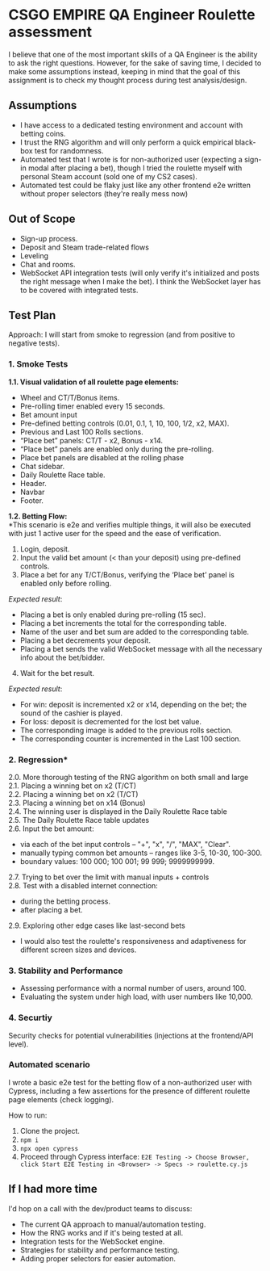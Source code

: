 # CSGO EMPIRE QA Engineer Roulette assessment
I believe that one of the most important skills of a QA Engineer is the ability to ask the right questions. However, for the sake of saving time, I decided to make some assumptions instead, keeping in mind that the goal of this assignment is to check my thought process during test analysis/design.

## Assumptions
- I have access to a dedicated testing environment and account with betting coins.
- I trust the RNG algorithm and will only perform a quick empirical black-box test for randomness. 
- Automated test that I wrote is for non-authorized user (expecting a sign-in modal after placing a bet), though I tried the roulette myself with personal Steam account (sold one of my CS2 cases).
- Automated test could be flaky just like any other frontend e2e written without proper selectors (they're really mess now)

## Out of Scope
- Sign-up process.
- Deposit and Steam trade-related flows
- Leveling
- Chat and rooms.
- WebSocket API integration tests (will only verify it's initialized and posts the right message when I make the bet). 
I think the WebSocket layer has to be covered with integrated tests.

## Test Plan
Approach: I will start from smoke to regression (and from positive to negative tests).

### 1. Smoke Tests

**1.1. Visual validation of all roulette page elements:**
- Wheel and CT/T/Bonus items.
- Pre-rolling timer enabled every 15 seconds.
- Bet amount input
- Pre-defined betting controls (0.01, 0.1, 1, 10, 100, 1/2, x2, MAX).
- Previous and Last 100 Rolls sections.
- “Place bet” panels: CT/T - x2, Bonus - x14.
- “Place bet” panels are enabled only during the pre-rolling.
- Place bet panels are disabled at the rolling phase
- Chat sidebar.
- Daily Roulette Race table.
- Header.
- Navbar
- Footer.
  
**1.2. Betting Flow:**  
*This scenario is e2e and verifies multiple things, it will also be executed with just 1 active user for the speed and the ease of verification.

1) Login, deposit.
2) Input the valid bet amount (< than your deposit) using pre-defined controls.
3) Place a bet for any T/CT/Bonus, verifying the ‘Place bet’ panel is enabled only before rolling.

*Expected result*:
- Placing a bet is only enabled during pre-rolling (15 sec).
- Placing a bet increments the total for the corresponding table.
- Name of the user and bet sum are added to the corresponding table.
- Placing a bet decrements your deposit.
- Placing a bet sends the valid WebSocket message with all the necessary info about the bet/bidder.
4) Wait for the bet result.

*Expected result*:
- For win: deposit is incremented x2 or x14, depending on the bet; the sound of the cashier is played.
- For loss: deposit is decremented for the lost bet value.
- The corresponding image is added to the previous rolls section.
- The corresponding counter is incremented in the Last 100 section.

### 2. Regression*

2.0. More thorough testing of the RNG algorithm on both small and large  
2.1. Placing a winning bet on x2 (T/CT)  
2.2. Placing a winning bet on x2 (T/CT)  
2.3. Placing a winning bet on x14 (Bonus)  
2.4. The winning user is displayed in the Daily Roulette Race table  
2.5. The Daily Roulette Race table updates  
2.6. Input the bet amount:  
- via each of the bet input controls – "+", "x", "/", "MAX", "Clear".
- manually typing common bet amounts – ranges like 3-5, 10-30, 100-300.
- boundary values: 100 000; 100 001; 99 999; 9999999999.

2.7. Trying to bet over the limit with manual inputs + controls  
2.8. Test with a disabled internet connection:  
- during the betting process.
- after placing a bet.

2.9. Exploring other edge cases like last-second bets  

* I would also test the roulette's responsiveness and adaptiveness for different screen sizes and devices.

### 3. Stability and Performance
- Assessing performance with a normal number of users, around 100.
- Evaluating the system under high load, with user numbers like 10,000.

### 4. Securtiy
Security checks for potential vulnerabilities (injections at the frontend/API level).

### Automated scenario
I wrote a basic e2e test for the betting flow of a non-authorized user with Cypress, including a few assertions for the presence of different roulette page elements (check logging).

How to run: 
1. Clone the project.
2. `npm i`
3. `npx open cypress` 
4. Proceed through Cypress interface: `E2E Testing -> Choose Browser, click Start E2E Testing in <Browser> -> Specs -> roulette.cy.js`

## If I had more time
I'd hop on a call with the dev/product teams to discuss:
- The current QA approach to manual/automation testing.
- How the RNG works and if it's being tested at all.
- Integration tests for the WebSocket engine.
- Strategies for stability and performance testing.
- Adding proper selectors for easier automation.
